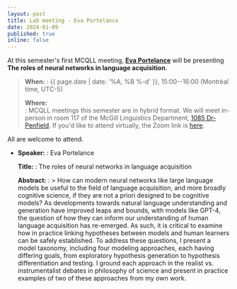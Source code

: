 ```yaml
---
layout: post
title: Lab meeting - Eva Portelance
date: 2024-01-09
published: true
inline: false
---
```


At this semester's first MCQLL meeting, [**Eva Portelance**](/people/portelance.eva) will
be presenting **The roles of neural networks in language acquisition**.

> __When:__ 
> : {{ page.date | date: '%A, %B %-d' }}, 15:00--16:00 (Montréal time, UTC-5)
>
> __Where:__  
> : MCQLL meetings this semester are in hybrid format.  We will meet in-person
> in room 117 of the McGill Linguistics Department, [1085
> Dr-Penfield](https://maps.mcgill.ca/?cmp=1&txt=EN&id=Penfield1085). If you'd
> like to attend virtually, the Zoom link is
> [here](https://mcgill.zoom.us/j/85321158610).


All are welcome to attend.

-  __Speaker:__
    : Eva Portelance

    __Title:__
    : The roles of neural networks in language acquisition

    __Abstract:__ 
    : > How can modern neural networks like large language models be useful to the field of language acquisition, and more broadly cognitive science, if they are not a priori designed to be cognitive models? As developments towards natural language understanding and generation have improved leaps and bounds, with models like GPT-4, the question of how they can inform our understanding of human language acquisition has re-emerged. As such, it is critical to examine how in practice linking hypotheses between models and human learners can be safely established. To address these questions, I present a model taxonomy, including four modeling approaches, each having differing goals, from exploratory hypothesis generation to hypothesis differentiation and testing. I ground each approach in the realist vs. instrumentalist debates in philosophy of science and present in practice examples of two of these approaches from my own work.


